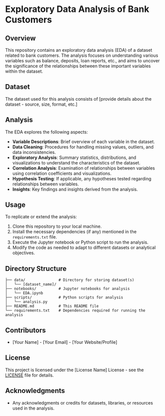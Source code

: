 # Exploratory Data Analysis of Bank Customers

## Overview
This repository contains an exploratory data analysis (EDA) of a dataset related to bank customers. The analysis focuses on understanding various variables such as balance, deposits, loan reports, etc., and aims to uncover the significance of the relationships between these important variables within the dataset.

## Dataset
The dataset used for this analysis consists of [provide details about the dataset - source, size, format, etc.]

## Analysis
The EDA explores the following aspects:
- **Variable Descriptions**: Brief overview of each variable in the dataset.
- **Data Cleaning**: Procedures for handling missing values, outliers, and data inconsistencies.
- **Exploratory Analysis**: Summary statistics, distributions, and visualizations to understand the characteristics of the dataset.
- **Correlation Analysis**: Examination of relationships between variables using correlation coefficients and visualizations.
- **Hypothesis Testing**: If applicable, any hypotheses tested regarding relationships between variables.
- **Insights**: Key findings and insights derived from the analysis.

## Usage
To replicate or extend the analysis:
1. Clone this repository to your local machine.
2. Install the necessary dependencies (if any) mentioned in the `requirements.txt` file.
3. Execute the Jupyter notebook or Python script to run the analysis.
4. Modify the code as needed to adapt to different datasets or analytical objectives.

## Directory Structure
```
├── data/               # Directory for storing dataset(s)
│   └── [dataset_name]/
├── notebooks/          # Jupyter notebooks for analysis
│   └── EDA.ipynb
├── scripts/            # Python scripts for analysis
│   └── analysis.py
├── README.md           # This README file
└── requirements.txt    # Dependencies required for running the analysis
```

## Contributors
- [Your Name] - [Your Email] - [Your Website/Profile]

## License
This project is licensed under the [License Name] License - see the [LICENSE](LICENSE) file for details.

## Acknowledgments
- Any acknowledgments or credits for datasets, libraries, or resources used in the analysis.
